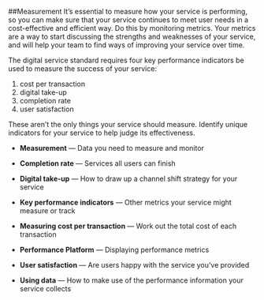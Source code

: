 ##Measurement
It’s essential to measure how your service is performing, so you can make sure that your service continues to meet user needs in a cost-effective and efficient way. Do this by monitoring metrics. Your metrics are a way to start discussing the strengths and weaknesses of your service, and will help your team to find ways of improving your service over time.
 
The digital service standard requires four key performance indicators be used to measure the success of your service:
 
1. cost per transaction
2. digital take-up
3. completion rate
4. user satisfaction
 
These aren’t the only things your service should measure. Identify unique indicators for your service to help judge its effectiveness. 

- **Measurement** — Data you need to measure and monitor

- **Completion rate** — Services all users can finish

- **Digital take-up** — How to draw up a channel shift strategy for your service

- **Key performance indicators** — Other metrics your service might measure or track

- **Measuring cost per transaction** — Work out the total cost of each transaction

- **Performance Platform** — Displaying performance metrics

- **User satisfaction** — Are users happy with the service you’ve provided

- **Using data** — How to make use of the performance information your service collects
